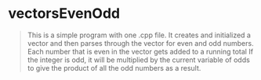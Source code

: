 # vectorsEvenOdd

>This is a simple program with one .cpp file. It creates and initialized a vector and then parses through the vector for even and odd numbers. Each number that is even in the vector gets added to a running total If the integer is odd, it will be multiplied by the current variable of odds to give the product of all the odd numbers as a result.
